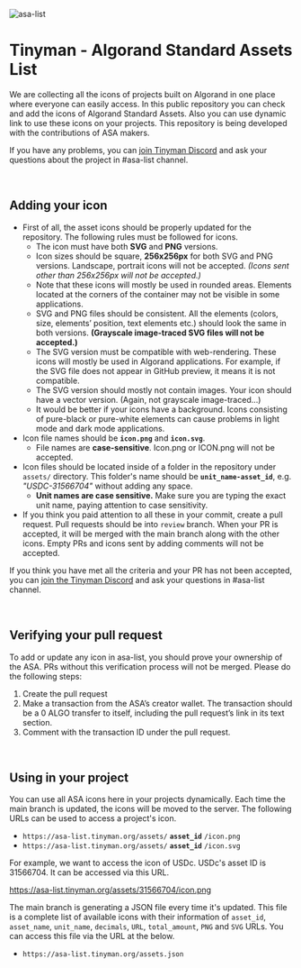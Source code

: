 ![asa-list](https://user-images.githubusercontent.com/64005663/151940730-7aec2e05-c4f5-42af-ada3-b35c614826fd.png)

# Tinyman - Algorand Standard Assets List

We are collecting all the icons of projects built on Algorand in one place where everyone can easily access. In this public repository you can check and add the icons of Algorand Standard Assets. Also you can use dynamic link to use these icons on your projects. This repository is being developed with the contributions of ASA makers.

If you have any problems, you can [join Tinyman Discord](https://discord.com/invite/wvHnAdmEv6) and ask your questions about the project in #asa-list channel.

&nbsp;

## Adding your icon

-   First of all, the asset icons should be properly updated for the repository. The following rules must be followed for icons.
    -   The icon must have both **SVG** and **PNG** versions.
    -   Icon sizes should be square, **256x256px** for both SVG and PNG versions. Landscape, portrait icons will not be accepted. *(Icons sent other than 256x256px will not be accepted.)*
    -   Note that these icons will mostly be used in rounded areas. Elements located at the corners of the container may not be visible in some applications.
    -   SVG and PNG files should be consistent. All the elements (colors, size, elements’ position, text elements etc.) should look the same in both versions. **(Grayscale image-traced SVG files will not be accepted.)**
    -   The SVG version must be compatible with web-rendering. These icons will mostly be used in Algorand applications. For example, if the SVG file does not appear in GitHub preview, it means it is not compatible.
    -   The SVG version should mostly not contain images. Your icon should have a vector version. (Again, not grayscale image-traced...)
    -   It would be better if your icons have a background. Icons consisting of pure-black or pure-white elements can cause problems in light mode and dark mode applications.
-   Icon file names should be **`icon.png`** and **`icon.svg`**.
    -   File names are **case-sensitive**. Icon.png or ICON.png will not be accepted.
-   Icon files should be located inside of a folder in the repository under `assets/` directory. This folder's name should be **`unit_name-asset_id`**, e.g. *"USDC-31566704"* without adding any space.
    -   **Unit names are case sensitive.** Make sure you are typing the exact unit name, paying attention to case sensitivity.
-   If you think you paid attention to all these in your commit, create a pull request. Pull requests should be into `review` branch. When your PR is accepted, it will be merged with the main branch along with the other icons. Empty PRs and icons sent by adding comments will not be accepted.

If you think you have met all the criteria and your PR has not been accepted, you can [join the Tinyman Discord](https://discord.gg/wvHnAdmEv6) and ask your questions in #asa-list channel.

&nbsp;
## Verifying your pull request
To add or update any icon in asa-list, you should prove your ownership of the ASA. PRs without this verification process will not be merged. Please do the following steps:
1.  Create the pull request
2.  Make a transaction from the ASA’s creator wallet. The transaction should be a 0 ALGO transfer to itself, including the pull request’s link in its text section.
3.  Comment with the transaction ID under the pull request.

&nbsp;
## Using in your project

You can use all ASA icons here in your projects dynamically. Each time the main branch is updated, the icons will be moved to the server. The following URLs can be used to access a project's icon.

 - `https://asa-list.tinyman.org/assets/` **`asset_id`** `/icon.png`
 - `https://asa-list.tinyman.org/assets/` **`asset_id`** `/icon.svg`

For example, we want to access the icon of USDc.  USDc's asset ID is 31566704. It can be accessed via this URL.

https://asa-list.tinyman.org/assets/31566704/icon.png

The main branch is generating a JSON file every time it's updated. This file is a complete list of available icons with their information of `asset_id`, `asset_name`, `unit_name`, `decimals`, `URL`, `total_amount`,  `PNG` and `SVG` URLs. You can access this file via the URL at the below.

 - `https://asa-list.tinyman.org/assets.json`
